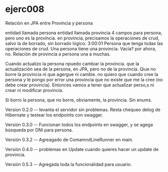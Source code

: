 # ejerc008
Relaciòn en JPA entre Provincia y persona

entidad llamada persona
entidad llamada provincia
4 campos para persona, pero uno es la provincia. 
en provincia, precisamos la operaciones de crud, salvo la de borrado, sin borrado lógico. 
3:00:01
Persona que tenga todas las operaciones de crud. 
Una persona tiene una provincia. Vacía? por ahora, no. 
Relación de provincia a persona una a muchas. 

Cuando actualizo la persona npuedo cambiar la provincia. que la actualizaciòn sea de la persona, en JPA, pero no de la provincia. Qiue no borre la provincia ni que agergue ni cambie. 
no quiero que cuando cree la persona y le pongo por error una provincia que no existe que me la cree (no debe crear provincia). Entonces vamos a tener que actualizar perso,s ni crear ni modificar provincia. 

Si borro la persona, que no borre, obviamente, la provincia. 
Sin enums.

Version 0.2.0 -- levanta el servidor sin problemas. Resta chequeo delog de Hibernate y testear los endpoints con swagger. 

Versión 0.3.0 --  Funcionan todos los endpoints en swagger, y se agega búsqueda por DNI para persona. 

Versión 0.3.2 --  Agreagado de ComamndLineRunner en main. 

Versiòn 0.4.0 -- problemas en Update cuando quieres hacer un update de provincia. 

Versión 0.5.3 -- Agregada toda la funcionalidad para usuario. 